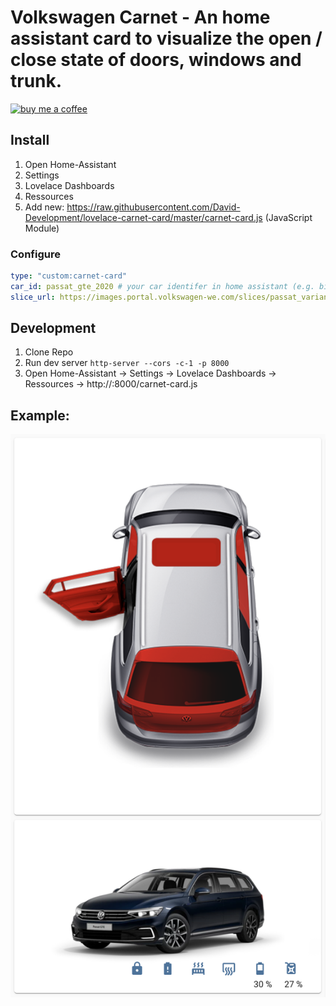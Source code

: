 # Volkswagen Carnet - An home assistant card to visualize the open / close state of doors, windows and trunk.

[![buy me a coffee](https://www.buymeacoffee.com/assets/img/custom_images/yellow_img.png)](https://www.buymeacoffee.com/davidluhmer)

## Install

1. Open Home-Assistant
2. Settings
3. Lovelace Dashboards
4. Ressources
5. Add new: https://raw.githubusercontent.com/David-Development/lovelace-carnet-card/master/carnet-card.js (JavaScript Module)

### Configure

```yaml
type: "custom:carnet-card"
car_id: passat_gte_2020 # your car identifer in home assistant (e.g. binary_sensor.passat_gte_2020_climatisation_without_external_power)
slice_url: https://images.portal.volkswagen-we.com/slices/passat_variant_gte_pa/passat_variant_gte_pa # either you can extract this url from the logs of the homeassistant-volkswagencarnet plugin or use the dev tools and debug the portal.volkswagen-we.com website.
```

## Development

1. Clone Repo
2. Run dev server `http-server --cors -c-1 -p 8000`
3. Open Home-Assistant -> Settings -> Lovelace Dashboards -> Ressources -> http://<your-ip>:8000/carnet-card.js

## Example:

![](carnet-card.png)
